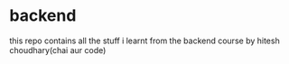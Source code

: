 # backend
this repo contains all the stuff i learnt from the backend course by hitesh choudhary(chai aur code)
